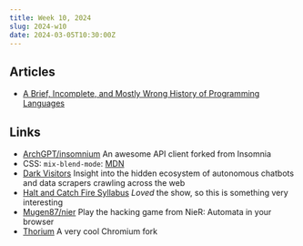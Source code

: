```yaml
---
title: Week 10, 2024
slug: 2024-w10
date: 2024-03-05T10:30:00Z
---
```


## Articles

- [A Brief, Incomplete, and Mostly Wrong History of Programming Languages](https://james-iry.blogspot.com/2009/05/brief-incomplete-and-mostly-wrong.html)

## Links

- [ArchGPT/insomnium](https://github.com/ArchGPT/insomnium)
  An awesome API client forked from Insomnia
- CSS: `mix-blend-mode`: [MDN](https://developer.mozilla.org/en-US/docs/Web/CSS/mix-blend-mode)
- [Dark Visitors](https://darkvisitors.com)
  Insight into the hidden ecosystem of autonomous chatbots and data scrapers crawling across the web
- [Halt and Catch Fire Syllabus](https://bits.ashleyblewer.com/halt-and-catch-fire-syllabus/)
  _Loved_ the show, so this is something very interesting
- [Mugen87/nier](https://github.com/Mugen87/nier)
  Play the hacking game from NieR: Automata in your browser
- [Thorium](https://thorium.rocks)
  A very cool Chromium fork
